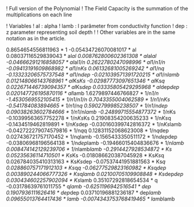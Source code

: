 ! Full version of the Polynomial
! The Field Capacity is the summation of the multiplications on each line

! Variables
! al   : alpha
! lamb : l parâmeter from conductivity function
! dep  : z parameter representing soil depth
!
! Other variables are in the same notation as in the article.


0.8654654556811963 * 1
-0.05434726070081017 * al
0.08037116529839043 * al*al
0.008762800602361308 * al*al*al
-0.04666291216858057 * al*al*1/n
0.2622780247098996 * al*1/n*1/n
-0.09413191609868982 * al*1/n*Ks
0.06132681005269242 * al*1/n*q
-0.13323206575737548 * al*1/n*dep
-0.021039571391720215 * al*1/n*lamb
0.012148066143768961 * al*Ks*Ks
-0.02987773097651346 * al*Ks*q
0.022671446739094357 * al*Ks*dep
0.03335805429295968 * al*dep*dep
0.020147726195870116 * al*lamb
1.6279897446766827 * 1/n*1/n
-1.4530569552105415 * 1/n*1/n*1/n
0.7043355004062589 * 1/n*1/n*Ks
-0.541784083894665 * 1/n*1/n*q
0.5902799985238507 * 1/n*1/n*dep
0.09038263602784666 * 1/n*1/n*lamb
-0.24899715554877372 * 1/n*Ks
-0.10399563657752278 * 1/n*Ks*Ks
0.21908354200635233 * 1/n*Ks*q
-0.1434519462819891 * 1/n*Ks*dep
-0.030160399742816372 * 1/n*Ks*lamb
-0.042722279074579816 * 1/n*q*q
0.12831152068623008 * 1/n*q*dep
0.027436721757170452 * 1/n*q*lamb
-0.1565433350511172 * 1/n*dep*dep
-0.03806968196564138 * 1/n*dep*lamb
-0.19466015404836676 * 1/n*lamb
0.008474142129239706 * 1/n*lamb*lamb
-0.2914427928534872 * Ks
0.05235636114710501 * Ks*Ks
-0.018086620387045928 * Ks*Ks*q
0.026784035410313163 * Ks*Ks*dep
-0.07537441951881563 * Ks*q
0.028860757171912103 * Ks*q*q
-0.06277529823160982 * Ks*q*dep
0.003890244066777326 * Ks*q*lamb
0.02100705109908848 * Ks*dep*dep
0.030434602257902094 * Ks*lamb
0.35107292818654534 * q
-0.03178639761011755 * q*lamb
-0.6251196942516541 * dep
0.1907936111626416 * dep*dep
0.03710196881236187 * dep*lamb
0.09655013764417436 * lamb
-0.0074343753768419465 * lamb*lamb


